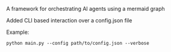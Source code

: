 A framework for orchestrating AI agents using a mermaid graph

Added CLI based interaction over a config.json file

   Example:
   ```
   python main.py --config path/to/config.json --verbose
   ```
